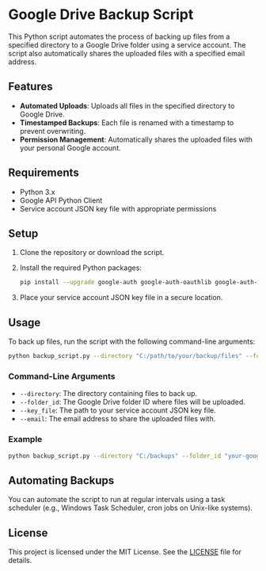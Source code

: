 
# Google Drive Backup Script

This Python script automates the process of backing up files from a specified directory to a Google Drive folder using a service account. The script also automatically shares the uploaded files with a specified email address.

## Features

- **Automated Uploads**: Uploads all files in the specified directory to Google Drive.
- **Timestamped Backups**: Each file is renamed with a timestamp to prevent overwriting.
- **Permission Management**: Automatically shares the uploaded files with your personal Google account.

## Requirements

- Python 3.x
- Google API Python Client
- Service account JSON key file with appropriate permissions

## Setup

1. Clone the repository or download the script.

2. Install the required Python packages:

   ```bash
   pip install --upgrade google-auth google-auth-oauthlib google-auth-httplib2 google-api-python-client
   ```

3. Place your service account JSON key file in a secure location.

## Usage

To back up files, run the script with the following command-line arguments:

```bash
python backup_script.py --directory "C:/path/to/your/backup/files" --folder_id "Google_Drive_Folder_ID" --key_file "path/to/service-account-key.json" --email "your-email@gmail.com"
```

### Command-Line Arguments

- `--directory`: The directory containing files to back up.
- `--folder_id`: The Google Drive folder ID where files will be uploaded.
- `--key_file`: The path to your service account JSON key file.
- `--email`: The email address to share the uploaded files with.

### Example

```bash
python backup_script.py --directory "C:/backups" --folder_id "your-google-drive-folder-id" --key_file "service-account.json" --email "your-email@gmail.com"
```

## Automating Backups

You can automate the script to run at regular intervals using a task scheduler (e.g., Windows Task Scheduler, cron jobs on Unix-like systems).

## License

This project is licensed under the MIT License. See the [LICENSE](LICENSE) file for details.
